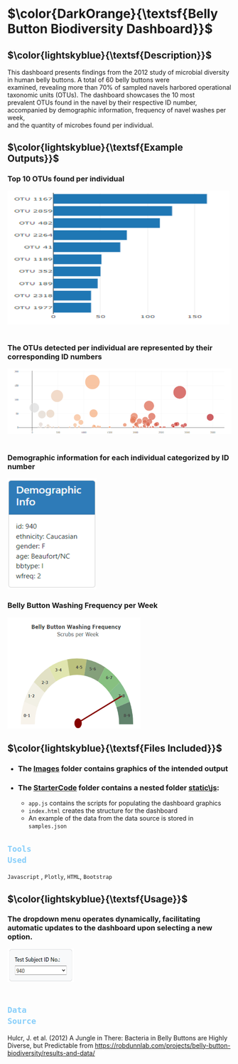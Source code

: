 # $\color{DarkOrange}{\textsf{Belly Button Biodiversity Dashboard}}$

## $\color{lightskyblue}{\textsf{Description}}$
This dashboard presents findings from the 2012 study of microbial diversity in human belly buttons.  A total of 60 belly buttons were<br> 
examined, revealing more than 70% of sampled navels harbored operational taxonomic units (OTUs).  The dashboard showcases the 10 most <br>
prevalent OTUs found in the navel by their respective ID number, accompanied by demographic information, frequency of navel washes per week, <br>
and the quantity of microbes found per individual.

## $\color{lightskyblue}{\textsf{Example Outputs}}$
### Top 10 OTUs found per individual <br>
<img src="Images\barChart.png" alt="Example Image" width="500" height="300"><br><br>

### The OTUs detected per individual are represented by their corresponding ID numbers<br>
<img src="Images\bubbleChart.png" alt="Example Image"><br><br>

### Demographic information for each individual categorized by ID number <br>
<img src="Images\demo.png" alt="Example Image" width="200" height="250">

### Belly Button Washing Frequency per Week <br>
<img src="Images\bellyButtonwash.png" alt="Example Image" width="300" height="250">

## $\color{lightskyblue}{\textsf{Files Included}}$
- ### The [Images](Images) folder contains graphics of the intended output <br>
- ### The [StarterCode](StarterCode) folder contains a nested folder [static\js](static\js):
    * `app.js` contains the scripts for populating the dashboard graphics
    * `index.html` creates the structure for the dashboard
    * An example of the data from the data source is stored in `samples.json`

## <code style="color: lightskyblue">Tools Used</code>
`Javascript` , `Plotly`, `HTML`, `Bootstrap`

## $\color{lightskyblue}{\textsf{Usage}}$
### The dropdown menu operates dynamically, facilitating automatic updates to the dashboard upon selecting a new option. <br>
<img src="Images\dropdown.png" alt="Example Image" width="150" height="75"><br><br>

## <code style="color: lightskyblue">Data Source</code>
Hulcr, J. et al. (2012) A Jungle in There: Bacteria in Belly Buttons are Highly <br>
Diverse, but Predictable from https://robdunnlab.com/projects/belly-button-biodiversity/results-and-data/


